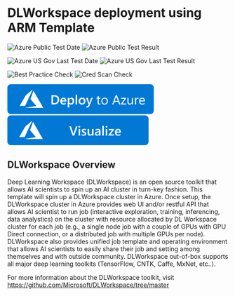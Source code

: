 # DLWorkspace deployment using ARM Template

![Azure Public Test Date](https://azurequickstartsservice.blob.core.windows.net/badges/application-workloads/dlworkspace/dlworkspace-deployment/PublicLastTestDate.svg)
![Azure Public Test Result](https://azurequickstartsservice.blob.core.windows.net/badges/application-workloads/dlworkspace/dlworkspace-deployment/PublicDeployment.svg)

![Azure US Gov Last Test Date](https://azurequickstartsservice.blob.core.windows.net/badges/application-workloads/dlworkspace/dlworkspace-deployment/FairfaxLastTestDate.svg)
![Azure US Gov Last Test Result](https://azurequickstartsservice.blob.core.windows.net/badges/application-workloads/dlworkspace/dlworkspace-deployment/FairfaxDeployment.svg)

![Best Practice Check](https://azurequickstartsservice.blob.core.windows.net/badges/application-workloads/dlworkspace/dlworkspace-deployment/BestPracticeResult.svg)
![Cred Scan Check](https://azurequickstartsservice.blob.core.windows.net/badges/application-workloads/dlworkspace/dlworkspace-deployment/CredScanResult.svg)

[![Deploy To Azure](https://raw.githubusercontent.com/Azure/azure-quickstart-templates/master/1-CONTRIBUTION-GUIDE/images/deploytoazure.svg?sanitize=true)](https://portal.azure.com/#create/Microsoft.Template/uri/https%3A%2F%2Fraw.githubusercontent.com%2FAzure%2Fazure-quickstart-templates%2Fmaster%2Fapplication-workloads%2Fdlworkspace%2Fdlworkspace-deployment%2Fazuredeploy.json)  [![Visualize](https://raw.githubusercontent.com/Azure/azure-quickstart-templates/master/1-CONTRIBUTION-GUIDE/images/visualizebutton.svg?sanitize=true)](http://armviz.io/#/?load=https%3A%2F%2Fraw.githubusercontent.com%2FAzure%2Fazure-quickstart-templates%2Fmaster%2Fapplication-workloads%2Fdlworkspace%2Fdlworkspace-deployment%2Fazuredeploy.json)



## DLWorkspace Overview

Deep Learning Workspace (DLWorkspace) is an open source toolkit that allows AI scientists to spin up an AI cluster in turn-key fashion. This template will spin up a DLWorkspace cluster in Azure. Once setup, the DLWorkspace cluster in Azure provides web UI and/or restful API that allows AI scientist to run job (interactive exploration, training, inferencing, data analystics) on the cluster with resource allocated by DL Workspace cluster for each job (e.g., a single node job with a couple of GPUs with GPU Direct connection, or a distributed job with multiple GPUs per node). DLWorkspace also provides unified job template and operating environment that allows AI scientists to easily share their job and setting among themselves and with outside community. DLWorkspace out-of-box supports all major deep learning toolkits (TensorFlow, CNTK, Caffe, MxNet, etc..).

For more information about the DLWorkspace toolkit, visit https://github.com/Microsoft/DLWorkspace/tree/master


